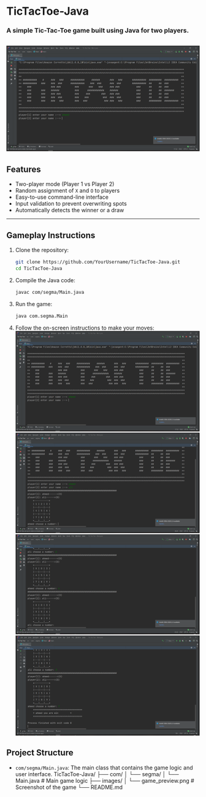 # TicTacToe-Java

### A simple Tic-Tac-Toe game built using Java for two players. 
   ![Game Preview](images/1.PNG)
---

## Features
- Two-player mode (Player 1 vs Player 2)
- Random assignment of `X` and `O` to players
- Easy-to-use command-line interface
- Input validation to prevent overwriting spots
- Automatically detects the winner or a draw
---

## Gameplay Instructions
1. Clone the repository:
   ```bash
   git clone https://github.com/YourUsername/TicTacToe-Java.git
   cd TicTacToe-Java
   ```
2. Compile the Java code:
   ```bash
   javac com/segma/Main.java
   ```
3. Run the game:
   ```bash
   java com.segma.Main
   ```
5. Follow the on-screen instructions to make your moves:
   ![Game Preview](images/1.PNG)
   ![Game Preview](images/2.PNG)
   ![Game Preview](images/3.PNG)
   ![Game Preview](images/4.PNG)

## Project Structure
- `com/segma/Main.java`: The main class that contains the game logic and user interface.
TicTacToe-Java/
├── com/
│   └── segma/
│       └── Main.java   # Main game logic
├── images/
│   └── game_preview.png   # Screenshot of the game
└── README.md
